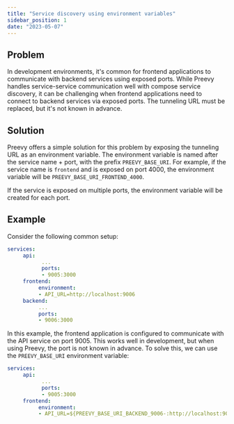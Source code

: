 ```yaml
---
title: "Service discovery using environment variables"
sidebar_position: 1
date: "2023-05-07"
---
```


## Problem

In development environments, it's common for frontend applications to communicate with backend services using exposed ports. While Preevy handles service-service communication well with compose service discovery, it can be challenging when frontend applications need to connect to backend services via exposed ports. The tunneling URL must be replaced, but it's not known in advance.

## Solution

Preevy offers a simple solution for this problem by exposing the tunneling URL as an environment variable. The environment variable is named after the service name + port, with the prefix `PREEVY_BASE_URI`. For example, if the service name is `frontend` and is exposed on port 4000, the environment variable will be `PREEVY_BASE_URI_FRONTEND_4000`.

If the service is exposed on multiple ports, the environment variable will be created for each port.

## Example

Consider the following common setup:

```yaml
services:
     api:
           ...
           ports:
           - 9005:3000
     frontend:
          environment:
          - API_URL=http://localhost:9006
     backend:
          ...
          ports:
          - 9006:3000
```

In this example, the frontend application is configured to communicate with the API service on port 9005. This works well in development, but when using Preevy, the port is not known in advance. To solve this, we can use the `PREEVY_BASE_URI` environment variable:

```yaml
services:
     api:
           ...
           ports:
           - 9005:3000
     frontend:
          environment:
          - API_URL=${PREEVY_BASE_URI_BACKEND_9006-:http://localhost:9006}
```
